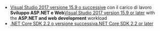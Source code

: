 * <span data-ttu-id="321e2-101">[Visual Studio 2017 versione 15.9 o successive](https://visualstudio.microsoft.com/downloads/) con il carico di lavoro **Sviluppo ASP.NET e Web**</span><span class="sxs-lookup"><span data-stu-id="321e2-101">[Visual Studio 2017 version 15.9 or later](https://visualstudio.microsoft.com/downloads/) with the **ASP.NET and web development** workload</span></span>
* [<span data-ttu-id="321e2-102">.NET Core SDK 2.2 o versione successiva</span><span class="sxs-lookup"><span data-stu-id="321e2-102">.NET Core SDK 2.2 or later</span></span>](https://www.microsoft.com/net/download/all)